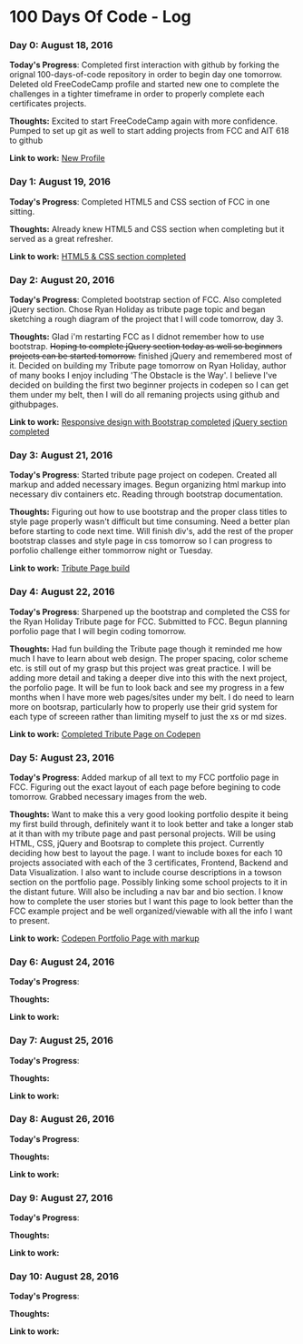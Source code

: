 # 100 Days Of Code - Log

### Day 0: August 18, 2016 


**Today's Progress**: Completed first interaction with github by forking the orignal 100-days-of-code repository in order to begin day one tomorrow. Deleted old FreeCodeCamp profile and started new one to complete the challenges in a tighter timeframe in order to properly complete each certificates projects.

**Thoughts:** Excited to start FreeCodeCamp again with more confidence. Pumped to set up git as well to start adding projects from FCC and AIT 618 to github

**Link to work:** [New Profile](https://www.freecodecamp.com/aghuntley)

### Day 1: August 19, 2016 


**Today's Progress**: Completed HTML5 and CSS section of FCC in one sitting.

**Thoughts:** Already knew HTML5 and CSS section when completing but it served as a great refresher.

**Link to work:** [HTML5 & CSS section completed](https://www.freecodecamp.com/challenges/use-rgb-to-mix-colors)

### Day 2: August 20, 2016 


**Today's Progress**: Completed bootstrap section of FCC. Also completed jQuery section. Chose Ryan Holiday as tribute page topic and began sketching a rough diagram of the project that I will code tomorrow, day 3.

**Thoughts:** Glad i'm restarting FCC as I didnot remember how to use bootstrap. ~~Hoping to complete jQuery section today as well so beginners projects can be started tomorrow.~~ finished jQuery and remembered most of it. Decided on building my Tribute page tomorrow on Ryan Holiday, author of many books I enjoy including 'The Obstacle is the Way'. I believe I've decided on building the first two beginner projects in codepen so I can get them under my belt, then I will do all remaning projects using github and githubpages.

**Link to work:** [Responsive design with Bootstrap completed](https://www.freecodecamp.com/challenges/use-comments-to-clarify-code) [jQuery section completed](https://www.freecodecamp.com/challenges/use-jquery-to-modify-the-entire-page)

### Day 3: August 21, 2016 


**Today's Progress**: Started tribute page project on codepen. Created all markup and added necessary images. Begun organizing html markup into necessary div containers etc. Reading through bootstrap documentation.

**Thoughts:** Figuring out how to use bootstrap and the proper class titles to style page properly wasn't difficult but time consuming. Need a better plan before starting to code next time. Will finish div's, add the rest of the proper bootstrap classes and style page in css tomorrow so I can progress to porfolio challenge either tommorrow night or Tuesday.

**Link to work:** [Tribute Page build](http://codepen.io/aghuntley/pen/AXkBdk)

### Day 4: August 22, 2016 


**Today's Progress**: Sharpened up the bootstrap and completed the CSS for the Ryan Holiday Tribute page for FCC. Submitted to FCC. Begun planning porfolio page that I will begin coding tomorrow.

**Thoughts:** Had fun building the Tribute page though it reminded me how much I have to learn about web design. The proper spacing, color scheme etc. is still out of my grasp but this project was great practice. I will be adding more detail and taking a deeper dive into this with the next project, the porfolio page. It will be fun to look back and see my progress in a few months when I have more web pages/sites under my belt. I do need to learn more on bootsrap, particularly how to properly use their grid system for each type of screeen rather than limiting myself to just the xs or md sizes.

**Link to work:** [Completed Tribute Page on Codepen](http://codepen.io/aghuntley/pen/AXkBdk)

### Day 5: August 23, 2016 


**Today's Progress**: Added markup of all text to my FCC portfolio page in FCC. Figuring out the exact layout of each page before begining to code tomorrow. Grabbed necessary images from the web.

**Thoughts:** Want to make this a very good looking portfolio despite it being my first build through, definitely want it to look better and take a longer stab at it than with my tribute page and past personal projects. Will be using HTML, CSS, jQuery and Bootsrap to complete this project. Currently deciding how best to layout the page. I want to include boxes for each 10 projects associated with each of the 3 certificates, Frontend, Backend and Data Visualization. I also want to include course descriptions in a towson section on the portfolio page. Possibly linking some school projects to it in the distant future. Will also be including a nav bar and bio section. I know how to complete the user stories but I want this page to look better than the FCC example project and be well organized/viewable with all the info I want to present.

**Link to work:** [Codepen Portfolio Page with markup](http://codepen.io/aghuntley/pen/VjOgjG)

### Day 6: August 24, 2016 


**Today's Progress**: 

**Thoughts:** 

**Link to work:** []()

### Day 7: August 25, 2016 


**Today's Progress**: 

**Thoughts:** 

**Link to work:** []()

### Day 8: August 26, 2016 


**Today's Progress**: 

**Thoughts:** 

**Link to work:** []()

### Day 9: August 27, 2016 


**Today's Progress**: 

**Thoughts:** 

**Link to work:** []()

### Day 10: August 28, 2016 


**Today's Progress**: 

**Thoughts:** 

**Link to work:** []()
